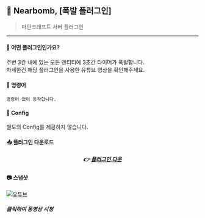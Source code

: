 



## 📒 Nearbomb, [폭발 플러그인]
> 마인크래프트 서버 플러그인

---

#### 📖 어떤 플러그인인가요?
주변 3칸 내에 있는 모든 엔티티에 3초간 타이머가 폭발합니다.
<br>
자세한건 해당 플러그인을 사용한 유튜브 영상을 확인해주세요.

#### 📄 명령어
```
명령어 없이 동작합니다.
```

#### 📄 Config
별도의 Config를 제공하지 않습니다.

####  📥 플러그인 다운로드

<div align=center>

#####  👉 [플러그인 다운](https://github.com/OtterBK/Nearbomb/tree/master/plugin)

</div>

#### 📷 스냅샷
[![유튜브](http://img.youtube.com/vi/AkBax9XJZBY/0.jpg)](https://youtu.be/AkBax9XJZBY)
##### 클릭하여 동영상 시청



